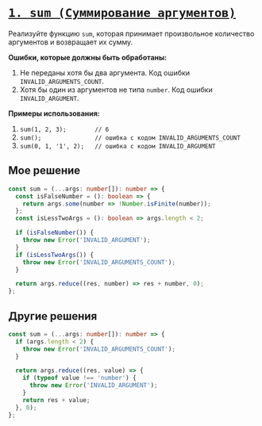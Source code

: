 # [`1. sum (Суммирование аргументов)`](../index.md)

Реализуйте функцию `sum`, которая принимает произвольное количество аргументов и возвращает их сумму.

**Ошибки, которые должны быть обработаны:**

1. Не переданы хотя бы два аргумента. Код ошибки `INVALID_ARGUMENTS_COUNT`.
2. Хотя бы один из аргументов не типа `number`. Код ошибки `INVALID_ARGUMENT`.

**Примеры использования:**

1. `sum(1, 2, 3);        // 6`
2. `sum();               // ошибка с кодом INVALID_ARGUMENTS_COUNT`
3. `sum(0, 1, '1', 2);   // ошибка с кодом INVALID_ARGUMENT`

## Мое решение

```ts
const sum = (...args: number[]): number => {
  const isFalseNumber = (): boolean => {
    return args.some(number => !Number.isFinite(number));
  };
  const isLessTwoArgs = (): boolean => args.length < 2;

  if (isFalseNumber()) {
    throw new Error('INVALID_ARGUMENT');
  }
  if (isLessTwoArgs()) {
    throw new Error('INVALID_ARGUMENTS_COUNT');
  }

  return args.reduce((res, number) => res + number, 0);
};
```

## Другие решения

```ts
const sum = (...args: number[]): number => {
  if (args.length < 2) {
    throw new Error('INVALID_ARGUMENTS_COUNT');
  }

  return args.reduce((res, value) => {
    if (typeof value !== 'number') {
      throw new Error('INVALID_ARGUMENT');
    }
    return res + value;
  }, 0);
};
```
